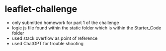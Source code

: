 # leaflet-challenge
- only submitted homework for part 1 of the challenge
- logic js file found within the static folder which is within the Starter_Code folder
- used stack overflow as point of reference
- used ChatGPT for trouble shooting